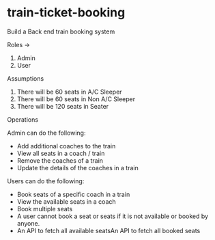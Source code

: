 # train-ticket-booking

Build a Back end train booking system

Roles -> 
1. Admin
2. User

Assumptions
1. There will be 60 seats in A/C Sleeper
2. There will be 60 seats in Non A/C Sleeper
3. There will be 120 seats in Seater

Operations

Admin can do the following:
* Add additional coaches to the train
* View all seats in a coach / train
* Remove the coaches of a train
* Update the details of the coaches in a train
  
 Users can do the following:
	
 * Book seats of a specific coach in a train
 * View the available seats in a coach
 * Book multiple seats
 * A user cannot book a seat or seats if it is not available or booked by anyone.
 * An API to fetch all available seatsAn API to fetch all booked seats
